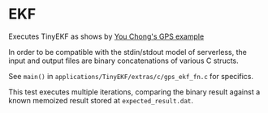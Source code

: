 # EKF

Executes TinyEKF as shows by [You Chong's GPS example](http://www.mathworks.com/matlabcentral/fileexchange/31487-extended-kalman-filter-ekf--for-gps)

In order to be compatible with the stdin/stdout model of serverless, the input and output files are binary concatenations of various C structs.

See `main()` in `applications/TinyEKF/extras/c/gps_ekf_fn.c` for specifics.

This test executes multiple iterations, comparing the binary result against a known memoized result stored at `expected_result.dat`.
